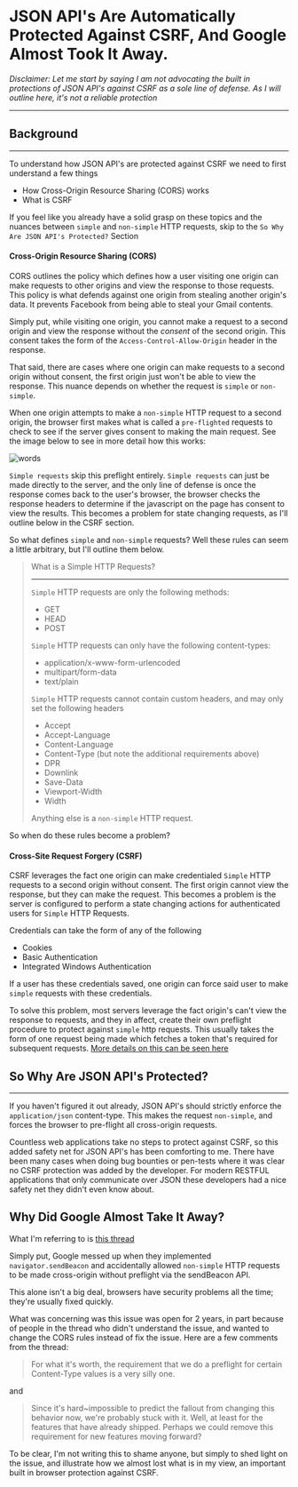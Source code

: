 JSON API's Are Automatically Protected Against CSRF, And Google Almost Took It Away.
===================

_Disclaimer: Let me start by saying I am not advocating the built in protections of JSON API's against CSRF as a sole line of defense. As I will outline here, it's not a reliable protection_


----------


## Background
-------------

To understand how JSON API's are protected against CSRF we need to first understand a few things

+ How Cross-Origin Resource Sharing (CORS) works
+ What is CSRF

If you feel like you already have a solid grasp on these topics and the nuances between `simple` and `non-simple` HTTP requests, skip to the `So Why Are JSON API's Protected?` Section

#### Cross-Origin Resource Sharing (CORS)

CORS outlines the policy which defines how a user visiting one origin can make requests to other origins and view the response to those requests. This policy is what defends against one origin from stealing another origin's data. It prevents Facebook from being able to steal your Gmail contents.

Simply put, while visiting one origin, you cannot make a request to a second origin and view the response without the _consent_ of the second origin. This consent takes the form of the `Access-Control-Allow-Origin` header in the response.

That said, there are cases where one origin can make requests to a second origin without consent, the first origin just won't be able to view the response. This nuance depends on whether the request is `simple` or `non-simple`.

When one origin attempts to make a `non-simple` HTTP request to a second origin, the browser first makes what is called a `pre-flighted` requests to check to see if the server gives consent to making the main request. See the image below to see in more detail how this works:

![words](https://mdn.mozillademos.org/files/14289/prelight.png)

`Simple requests` skip this preflight entirely. `Simple requests` can just be made directly to the server, and the only line of defense is once the response comes back to the user's browser, the browser checks the response headers to determine if the javascript on the page has consent to view the results. This becomes a problem for state changing requests, as I'll outline below in the CSRF section.

So what defines `simple` and `non-simple` requests? Well these rules can seem a little arbitrary, but I'll outline them below.

>What is a Simple HTTP Requests?
>__________________________________
>`Simple` HTTP requests are only the following methods:
>
>+ GET
>+ HEAD
>+ POST
>
>`Simple` HTTP requests can only have the following content-types:
>
>+ application/x-www-form-urlencoded
>+ multipart/form-data
>+ text/plain
>
>`Simple` HTTP requests cannot contain custom headers, and may only set the following headers
>
>+ Accept
>+ Accept-Language
>+ Content-Language
>+ Content-Type (but note the additional requirements above)
>+ DPR
>+ Downlink
>+ Save-Data
>+ Viewport-Width
>+ Width
>
>Anything else is a `non-simple` HTTP request.


So when do these rules become a problem?

#### Cross-Site Request Forgery (CSRF)

CSRF leverages the fact one origin can make credentialed `Simple` HTTP requests to a second origin without consent. The first origin cannot view the response, but they can make the request. This becomes a problem is the server is configured to perform a state changing actions for authenticated users for `Simple` HTTP Requests.

Credentials can take the form of any of the following

+ Cookies
+ Basic Authentication
+ Integrated Windows Authentication

If a user has these credentials saved, one origin can force said user to make `simple` requests with these credentials.

To solve this problem, most servers leverage the fact origin's can't view the response to requests, and they in affect, create their own preflight procedure to protect against `simple` http requests. This usually takes the form of one request being made which fetches a token that's required for subsequent requests. [More details on this can be seen here](https://www.owasp.org/index.php/Cross-Site_Request_Forgery_(CSRF)_Prevention_Cheat_Sheet)

## So Why Are JSON API's Protected?
_____________________________

If you haven't figured it out already, JSON API's should strictly enforce the `application/json` content-type. This makes the request `non-simple`, and forces the browser to pre-flight all cross-origin requests.

Countless web applications take no steps to protect against CSRF, so this added safety net for JSON API's has been comforting to me. There have been many cases when doing bug bounties or pen-tests where it was clear no CSRF protection was added by the developer. For modern RESTFUL applications that only communicate over JSON these developers had a nice safety net they didn't even know about.

## Why Did Google Almost Take It Away?

What I'm referring to is [this thread](https://bugs.chromium.org/p/chromium/issues/detail?id=490015) 

Simply put, Google messed up when they implemented `navigator.sendBeacon` and accidentally allowed `non-simple` HTTP requests to be made cross-origin without preflight via the sendBeacon API.

This alone isn't a big deal, browsers have security problems all the time; they're usually fixed quickly.

What was concerning was this issue was open for 2 years, in part because of people in the thread who didn't understand the issue, and wanted to change the CORS rules instead of fix the issue. Here are a few comments from the thread:

> For what it's worth, the requirement that we do a preflight for certain Content-Type values is a very silly one.

and

> Since it's hard~impossible to predict the fallout from changing this behavior now, we're probably stuck with it. Well, at least for the features that have already shipped. Perhaps we could remove this requirement for new features moving forward?


To be clear, I'm not writing this to shame anyone, but simply to shed light on the issue, and illustrate how we almost lost what is in my view, an important built in browser protection against CSRF.
